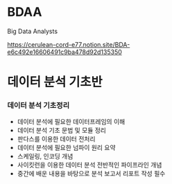 # BDAA
Big Data Analysts

https://cerulean-cord-e77.notion.site/BDA-e6c492e16606491c9ba478d92d135350


# 데이터 분석 기초반

### 데이터 분석 기초정리

- 데이터 분석에 필요한 데이터프레임의 이해
- 데이터 분석 기초 문법 및 모듈 정리
- 판다스를 이용한 데이터 전처리
- 데이터 분석에 필요한 넘파이 원리 요약
- 스케일링, 인코딩 개념
- 사이킷런을 이용한 데이터 분석 전반적인 파이프라인 개념
- 중간에 배운 내용을 바탕으로 분석 보고서 리포트 작성 필수


